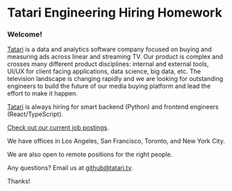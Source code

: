 # Tatari Engineering Hiring Homework

### Welcome!

[Tatari](https://www.tatari.tv) is a data and analytics software company focused on buying and measuring ads across linear and streaming TV. Our product is complex and crosses many different product disciplines: internal and external tools, UI/UX for client facing applications, data science, big data, etc. The television landscape is changing rapidly and we are looking for outstanding engineers to build the future of our media buying platform and lead the effort to make it happen.

[Tatari](https://www.tatari.tv/about-us) is always hiring for smart backend (Python) and frontend engineers (React/TypeScript).

[Check out our current job postings](https://www.tatari.tv/careers).

We have offices in Los Angeles, San Francisco, Toronto, and New York City. 

We are also open to remote positions for the right people.


Any questions? Email us at [github@tatari.tv](mailto:github@tatari.tv).

Thanks!
